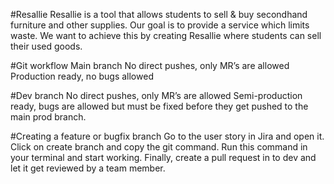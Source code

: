 #Resallie
Resallie is a tool that allows students to sell & buy secondhand furniture and other supplies. Our goal is to provide a service which limits waste. We want to achieve this by creating Resallie where students can sell their used goods. 

#Git workflow
Main branch
No direct pushes, only MR’s are allowed Production ready, no bugs allowed

#Dev branch
No direct pushes, only MR’s are allowed Semi-production ready, bugs are allowed but must be fixed before they get pushed to the main prod branch.

#Creating a feature or bugfix branch
Go to the user story in Jira and open it. Click on create branch and copy the git command. Run this command in your terminal and start working. Finally, create a pull request in to dev and let it get reviewed by a team member.
